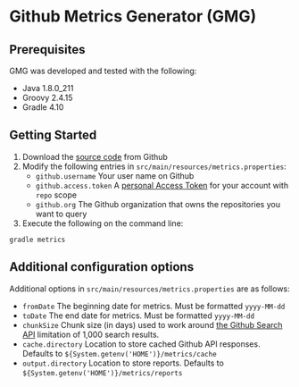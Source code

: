 # Github Metrics Generator (GMG)

## Prerequisites

GMG was developed and tested with the following:
* Java 1.8.0_211
* Groovy 2.4.15
* Gradle 4.10

## Getting Started
1. Download the [source code](https://github.com/herrminer/metrics) from Github
2. Modify the following entries in `src/main/resources/metrics.properties`:
	* `github.username` Your user name on Github
	* `github.access.token` A [personal Access Token](https://help.github.com/en/enterprise/2.17/user/articles/creating-a-personal-access-token-for-the-command-line) for your account with `repo` scope
	* `github.org` The Github organization that owns the repositories you want to query
3. Execute the following on the command line:
```
gradle metrics
```

## Additional configuration options
Additional options in `src/main/resources/metrics.properties` are as follows:
* `fromDate` The beginning date for metrics. Must be formatted `yyyy-MM-dd`
* `toDate` The end date for metrics. Must be formatted `yyyy-MM-dd`
* `chunkSize` Chunk size (in days) used to work around [the Github Search API](https://developer.github.com/v3/search/) limitation of 1,000 search results.
* `cache.directory` Location to store cached Github API responses. Defaults to `${System.getenv('HOME')}/metrics/cache`
* `output.directory` Location to store reports. Defaults to `${System.getenv('HOME')}/metrics/reports`